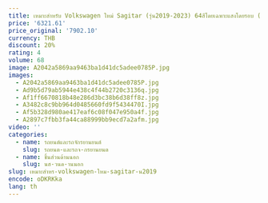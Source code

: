 ```yaml
---
title: เหมาะสำหรับ Volkswagen ใหม่ Sagitar (รุ่น2019-2023) 64สีโดยเฉพาะแสงโดยรอบ (แทนที่แผงตกแต่งสี่ประตู)
price: '6321.61'
price_original: '7902.10'
currency: THB
discount: 20%
rating: 4
volume: 68
image: A2042a5869aa9463ba1d41dc5adee0785P.jpg
images:
  - A2042a5869aa9463ba1d41dc5adee0785P.jpg
  - Ad9b5d79ab5944e438c4f44b2720c3136q.jpg
  - Af1ff6670818b48e286d3bc38b6d38ff8z.jpg
  - A3482c8c9bb964d0485660fd9f5434470I.jpg
  - Af5b328d980ae417eaf6c08f047e950a4f.jpg
  - A2897c7fbb3fa44ca88999bb9ecd7a2afm.jpg
video: ''
categories:
  - name: รถยนต์และรถจักรยานยนต์
    slug: รถยนต-และรถจ-กรยานยนต
  - name: ชิ้นส่วนด้านนอก
    slug: นส-วนด-านนอก
slug: เหมาะสำหร-volkswagen-ใหม-sagitar-น2019
encode: oDKRKka
lang: th
---
```

  
